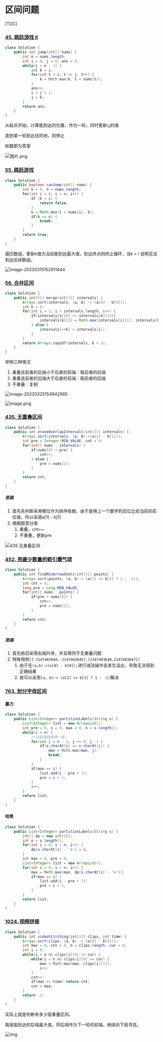 # 区间问题

[TOC]



### [45. 跳跃游戏 II](https://leetcode-cn.com/problems/jump-game-ii/)

```java
class Solution {
    public int jump(int[] nums) {
        int n = nums.length;
        int i = 0, j = 0, ans = 0;
        while(j < n - 1) {
            int k = i;
            for(int t = i; t <= j; t++) {
                k = Math.max(k, t + nums[t]);
            }
            ans++;
            i = j + 1;
            j = k;
        }
        return ans;
    }
}
```

从起点开始，计算能到达的位置，作为一轮，同时更新i,j的值

直到某一轮到达目的地，则停止

轮数即为答案

![图片.png](区间问题.assets/9d5016c6e660a452991185d23b7b4d98853b7c300453d79715b5e9a206085e44-图片-16473365849976.png)

### [55. 跳跃游戏](https://leetcode-cn.com/problems/jump-game/)

```java
class Solution {
    public boolean canJump(int[] nums) {
        int k = 0, n = nums.length;
        for(int i = 0; i < n; i++) {
            if (k < i) {
                return false;
            }
            k = Math.max(i + nums[i], k);
            if(k == n) {
                break;
            }
        }
        return true;
    }
}
```

遍历数组，更新k值为当前能到达最大值，到达终点则终止循环，当k < i 说明无法到达后续数组。

![image-20220315152911444](区间问题.assets/image-20220315152911444.png)

### [56. 合并区间](https://leetcode-cn.com/problems/merge-intervals/)

```java
class Solution {
    public int[][] merge(int[][] intervals) {
        Arrays.sort(intervals, (a, b) -> (a[0] - b[0]));
        int k = 0;
        for(int i = 1; i < intervals.length; i++) {
            if(intervals[i][0] <= intervals[k][1]){
                intervals[k][1] = Math.max(intervals[i][1], intervals[k][1]);
            } else {
                intervals[++k] = intervals[i];
            }
        }
        return Arrays.copyOf(intervals, k + 1);
    }
}
```

举例三种情况

1. 重叠且前者的后端小于后者的前端：取后者的后端
2. 重叠且前者的后端大于后者的前端：取前者的后端
3. 不重叠：复制

![image-20220325154942985](区间问题.assets/image-20220325154942985.png)

![image.png](区间问题.assets/91d75169b1cdb15560d361f8cb7050adfe7906c955afbe8846b92d1beba8a0d7-image-16481947369627.png)



### [435. 无重叠区间](https://leetcode-cn.com/problems/non-overlapping-intervals/)

```java
class Solution {
    public int eraseOverlapIntervals(int[][] intervals) {
        Arrays.sort(intervals, (a, b)->(a[1] - b[1]));
        int pre = Integer.MIN_VALUE, cnt = 0;
        for(int[] nums : intervals) {
            if(nums[0] < pre) {
                cnt++;
            } else {
                pre = nums[1];
            }
        }
        return cnt;
    }
}
```

##### 思路

1. 首先先判断采用哪位作为排序依据，由于是用上一个数字的后位比较当前的前位值，所以采用a[1] - b[1]
2. 根据题意分类
   1. 重叠，cnt++
   2. 不重叠，更新pre

![435.无重叠区间](区间问题.assets/1631930017-fYYUAr-file_1631930017753.png)

### [452. 用最少数量的箭引爆气球](https://leetcode-cn.com/problems/minimum-number-of-arrows-to-burst-balloons/)

```java
class Solution {
    public int findMinArrowShots(int[][] points) {
        Arrays.sort(points, (a, b)-> (a[1] >= b[1] ? 1 : -1));
        int cnt = 0;
        long pre = Long.MIN_VALUE;
        for(int[] nums : points) {
            if(pre < nums[0]) {
                cnt++;
                pre = nums[1];
            }
        }
        return cnt;
    }
}
```

##### 思路

1. 首先依旧采用右端升序，并且等同于无重叠问题
2. 特殊用例`[[-2147483646,-2147483645],[2147483646,2147483647]]`
   1. 由于在`(a,b)->(a[0] - b[0]);`进行减法操作会发生溢出，导致无法得到正确结果
   2. 故可以采用`(a, b)-> (a[1] >= b[1] ? 1 : -1)`解决

### [763. 划分字母区间](https://leetcode-cn.com/problems/partition-labels/)

#### 暴力

```java
class Solution {
    public List<Integer> partitionLabels(String s) {
        List<Integer> list = new ArrayList();
        int pre = 0, i = 0, max = 0, n = s.length();
        while(i < n) {
            //从后往前会快一倍
            for(int j = n - 1; j >= 0; j--) {
                if(s.charAt(i) == s.charAt(j)) {
                    max = Math.max(max, j);
                    break;
                }
            }
            if(max == i) {
                list.add(i - pre + 1);
                pre = i + 1;
            }
            i++;
        }
        return list;
    }
}
```

#### 哈希

```java
class Solution {
    public List<Integer> partitionLabels(String s) {
        int[] dp = new int[26];
        int n = s.length();
        for(int i = 0; i < n; i++) {
            dp[s.charAt(i) - 'a'] = i;
        }
        int max = 0, pre = 0;
        List<Integer> list = new ArrayList();
        for(int i = 0; i < n; i++) {
            max = Math.max(max, dp[s.charAt(i) - 'a']);
            if(max == i) {
                list.add(i - pre + 1);
                pre = i + 1;
            }
        }
        return list;
    }
}
```

### [1024. 视频拼接](https://leetcode-cn.com/problems/video-stitching/)

```java
class Solution {
    public int videoStitching(int[][] clips, int time) {
        Arrays.sort(clips, (a, b) -> (a[0] - b[0]));
        int max = 0, cnt = 0, n = clips.length, cur = 0;
        int i = 0;
        while(i < n && clips[i][0] <= cur) {
            while(i < n && clips[i][0] <= cur) {
                max = Math.max(max, clips[i][1]);
                i++;
            }
            cnt++;
            if(max >= time) return cnt;
            cur = max;
        }
        return -1;
    }
}
```

实际上就是判断有多少层重叠区间。

每层能到达的后端最大值，将后端作为下一轮的前端，继续向下层寻找。

![img](区间问题.assets/5.gif)

